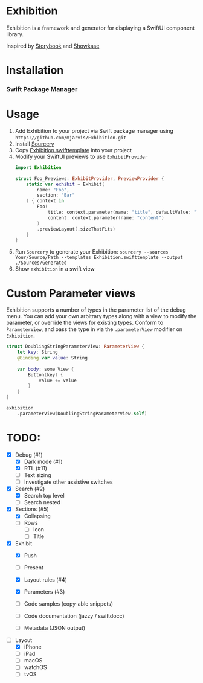 # Exhibition

Exhibition is a framework and generator for displaying a SwiftUI component library.

Inspired by [Storybook](https://storybook.js.org/) and [Showkase](https://github.com/airbnb/Showkase)

# Installation

### Swift Package Manager

# Usage

1. Add Exhibition to your project via Swift package manager using `https://github.com/mjarvis/Exhibition.git`
2. Install [Sourcery](https://github.com/krzysztofzablocki/Sourcery)
3. Copy [Exhibition.swifttemplate](./Exhibition.swifttemplate) into your project
4. Modify your SwiftUI previews to use `ExhibitProvider`
    ```swift
    import Exhibition
    
    struct Foo_Previews: ExhibitProvider, PreviewProvider {
        static var exhibit = Exhibit(
            name: "Foo",
            section: "Bar"
        ) { context in
            Foo(
                title: context.parameter(name: "title", defaultValue: "Title"),
                content: context.parameter(name: "content")
            )
            .previewLayout(.sizeThatFits)
        }
    }
    ```
5. Run `Sourcery` to generate your Exhibition: `sourcery --sources Your/Source/Path --templates Exhibition.swifttemplate --output ./Sources/Generated`
6. Show `exhibition` in a swift view 

# Custom Parameter views

Exhibition supports a number of types in the parameter list of the debug menu. 
You can add your own arbitrary types along with a view to modify the parameter, or override the views for existing types.
Conform to `ParameterView`, and pass the type in via the `.parameterView` modifier on `Exhibition`.

```swift
struct DoublingStringParameterView: ParameterView {
    let key: String
    @Binding var value: String
    
    var body: some View {
        Button(key) {
            value += value
        }
    }
}

exhibition
    .parameterView(DoublingStringParameterView.self)
```

# TODO:

- [x] Debug (#1)
    - [x] Dark mode (#1)
    - [x] RTL (#11)
    - [ ] Text sizing
    - [ ] Investigate other assistive switches

- [x] Search (#2)
    - [x] Search top level
    - [ ] Search nested

- [x] Sections (#5)
    - [x] Collapsing
    - [ ] Rows
        - [ ] Icon
        - [ ] Title

- [x] Exhibit
    - [x] Push
    - [ ] Present
    - [x] Layout rules (#4)
    - [x] Parameters (#3)
    
    - [ ] Code samples (copy-able snippets)
    - [ ] Code documentation (jazzy / swiftdocc)
    - [ ] Metadata (JSON output)

- [ ] Layout
    - [x] iPhone
    - [ ] iPad
    - [ ] macOS
    - [ ] watchOS
    - [ ] tvOS
